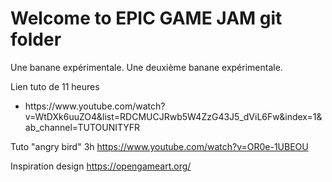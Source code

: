 # Welcome to EPIC GAME JAM git folder
Une banane expérimentale.
Une deuxième banane expérimentale.

Lien tuto de 11 heures
<ul>
  <li>https://www.youtube.com/watch?v=WtDXk6uuZO4&list=RDCMUCJRwb5W4ZzG43J5_dViL6Fw&index=1&ab_channel=TUTOUNITYFR</li>
</ul>

Tuto "angry bird" 3h
https://www.youtube.com/watch?v=OR0e-1UBEOU

Inspiration design 
https://opengameart.org/
